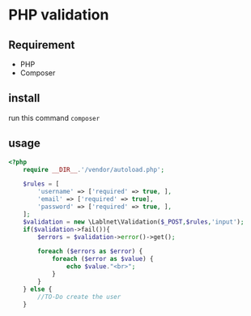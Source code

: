 # PHP validation

## Requirement

- PHP
- Composer

## install
run this command
``` composer ```

## usage

```php
<?php 
    require __DIR__.'/vendor/autoload.php'; 

	$rules = [
		'username' => ['required' => true, ],
		'email' => ['required' => true],
		'password' => ['required' => true, ],
	];
	$validation = new \Lablnet\Validation($_POST,$rules,'input');
	if($validation->fail()){
		$errors = $validation->error()->get();

		foreach ($errors as $error) {
			foreach ($error as $value) {
				echo $value."<br>";
			}
		}
	} else {
		//TO-Do create the user
    }
```    
